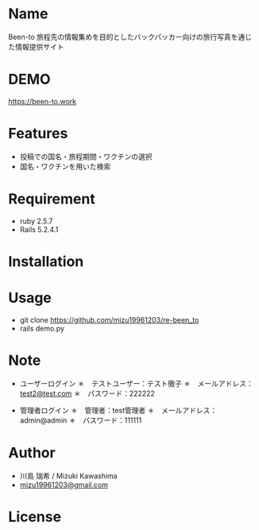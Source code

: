 # Name

Been-to
旅程先の情報集めを目的としたバックパッカー向けの旅行写真を通じた情報提供サイト

# DEMO

https://been-to.work

# Features

* 投稿での国名・旅程期間・ワクチンの選択
* 国名・ワクチンを用いた検索


# Requirement

* ruby 2.5.7
* Rails 5.2.4.1 

# Installation



# Usage

* git clone  https://github.com/mizu19961203/re-been_to
* rails demo.py

# Note

  * ユーザーログイン
  ＊　テストユーザー：テスト徹子
  ＊　メールアドレス：test2@test.com
  ＊　パスワード：222222

  * 管理者ログイン
  ＊　管理者：test管理者
  ＊　メールアドレス：admin@admin
  ＊　パスワード：111111


# Author

* 川島 瑞希 / Mizuki Kawashima 
* mizu19961203@gmail.com

# License
